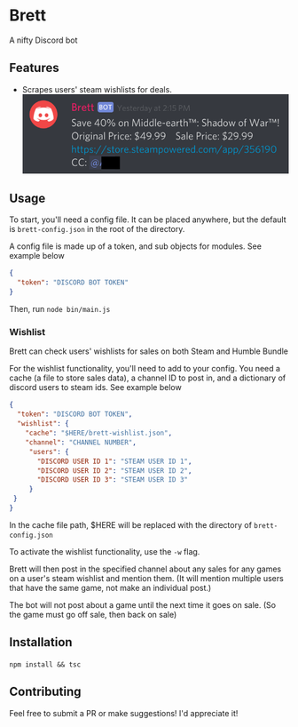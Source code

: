 # Brett
A nifty Discord bot

## Features
* Scrapes users' steam wishlists for deals.
![Brett announcing game deal](screenshots/wishlist.png)

## Usage
To start, you'll need a config file. It can be placed anywhere, but the default is `brett-config.json` in the root of the directory.

A config file is made up of a token, and sub objects for modules. See example below
```json
{
  "token": "DISCORD BOT TOKEN"
}
```

Then, run `node bin/main.js`

### Wishlist
Brett can check users' wishlists for sales on both Steam and Humble Bundle

For the wishlist functionality, you'll need to add to your config. You need a cache (a file to store sales data), a channel ID to post in, and a dictionary of discord users to steam ids. See example below
```json
{
  "token": "DISCORD BOT TOKEN",
  "wishlist": {
    "cache": "$HERE/brett-wishlist.json",
    "channel": "CHANNEL NUMBER",
     "users": {
       "DISCORD USER ID 1": "STEAM USER ID 1",
       "DISCORD USER ID 2": "STEAM USER ID 2",
       "DISCORD USER ID 3": "STEAM USER ID 3"
     }
 }
}
```

In the cache file path, $HERE will be replaced with the directory of `brett-config.json`

To activate the wishlist functionality, use the `-w` flag.

Brett will then post in the specified channel about any sales for any games on a user's steam wishlist and mention them.
(It will mention multiple users that have the same game, not make an individual post.)

The bot will not post about a game until the next time it goes on sale. (So the game must go off sale, then back on sale)

## Installation
`npm install && tsc`

## Contributing
Feel free to submit a PR or make suggestions! I'd appreciate it!
